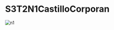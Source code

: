 # S3T2N1CastilloCorporan
![n1](https://user-images.githubusercontent.com/89530250/204184935-b7df1621-66b9-4023-bad3-52bbb985c222.jpeg)
